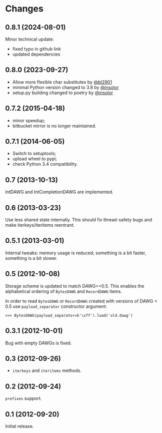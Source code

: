 # Changes

## 0.8.1 (2024-08-01)

Minor technical update:

- fixed typo in github link
- updated dependencies

## 0.8.0 (2023-09-27)

- Allow more flexible char substitutes by [@bt2901](https://github.com/bt2901)
- minimal Python version changed to 3.8 by [@insolor](https://github.com/insolor)
- setup.py building changed to poetry by [@insolor](https://github.com/insolor)

## 0.7.2 (2015-04-18)

- minor speedup;
- bitbucket mirror is no longer maintained.

## 0.7.1 (2014-06-05)

- Switch to setuptools;
- upload wheel to pypi;
- check Python 3.4 compatibility.

## 0.7 (2013-10-13)

IntDAWG and IntCompletionDAWG are implemented.

## 0.6 (2013-03-23)

Use less shared state internally. This should fix thread-safety bugs and
make iterkeys/iteritems reentrant.

## 0.5.1 (2013-03-01)

Internal tweaks: memory usage is reduced; something is a bit faster,
something is a bit slower.

## 0.5 (2012-10-08)

Storage scheme is updated to match DAWG==0.5. This enables the
alphabetical ordering of `BytesDAWG` and `RecordDAWG` items.

In order to read `BytesDAWG` or `RecordDAWG` created with versions of
DAWG \< 0.5 use `payload_separator` constructor argument:

    >>> BytesDAWG(payload_separator=b'\xff').load('old.dawg')

## 0.3.1 (2012-10-01)

Bug with empty DAWGs is fixed.

## 0.3 (2012-09-26)

- `iterkeys` and `iteritems` methods.

## 0.2 (2012-09-24)

`prefixes` support.

## 0.1 (2012-09-20)

Initial release.
